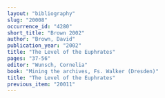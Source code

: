```yaml
---
layout: "bibliography"
slug: "20008"
occurrence_id: "4280"
short_title: "Brown 2002"
author: "Brown, David"
publication_year: "2002"
title: "The Level of the Euphrates"
pages: "37-56"
editor: "Wunsch, Cornelia"
book: "Mining the archives, Fs. Walker (Dresden)"
title: "The Level of the Euphrates"
previous_item: "20011"
---
```

